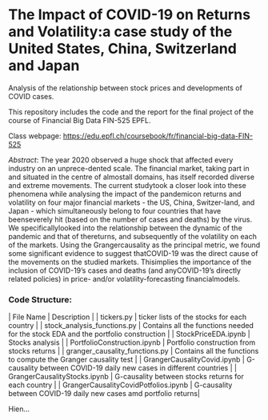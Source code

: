 # The Impact of COVID-19 on Returns and Volatility:a case study of the United States, China, Switzerland and Japan


Analysis of the relationship between stock prices and developments of COVID cases.

This repository includes the code and the report for the final project of the course of Financial Big Data FIN-525 EPFL.

Class webpage: https://edu.epfl.ch/coursebook/fr/financial-big-data-FIN-525

_Abstract_: The year 2020 observed a huge shock that affected every industry on an unprece-dented scale. The financial market, taking part in and situated in the centre of almostall domains, has itself recorded diverse and extreme movements. The current studytook a closer look into these phenomena while analysing the impact of the pandemicon returns and volatility on four major financial markets - the US, China, Switzer-land, and Japan - which simultaneously belong to four countries that have beenseverely hit (based on the number of cases and deaths) by the virus. We specificallylooked into the relationship between the dynamic of the pandemic and that of thereturns, and subsequently of the volatility on each of the markets. Using the Grangercausality as the principal metric, we found some significant evidence to suggest thatCOVID-19 was the direct cause of the movements on the studied markets.  Thisimplies the importance of the inclusion of COVID-19’s cases and deaths (and anyCOVID-19’s directly related policies) in price- and/or volatility-forecasting financialmodels.


### Code Structure:
| File Name | Description |
| tickers.py | ticker lists of the stocks for each country |
| stock_analysis_functions.py | Contains all the functions needed for the stock EDA and the portfolio construction |
| StockPriceEDA.ipynb | Stocks analysis |
| PortfolioConstruction.ipynb | Portfolio construction from stocks returns |
| granger_causality_functions.py  | Contains all the functions to compute the Granger causality test |
| GrangerCausalityCovid.ipynb  | G-causality between COVID-19 daily new cases in different countries  |
| GrangerCausalityStocks.ipynb  | G-causality between stocks returns for each country  |
| GrangerCausalityCovidPotfolios.ipynb  | G-causality between COVID-19 daily new cases amd portfolio returns|

Hien...  
